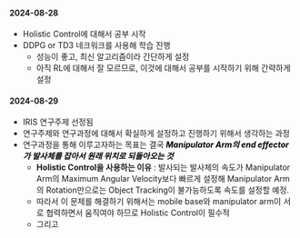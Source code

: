 #### 2024-08-28
- Holistic Control에 대해서 공부 시작
- DDPG or TD3 네크워크를 사용해 학습 진행
    - 성능이 좋고, 최신 알고리즘이라 간단하게 설정
    - 아직 RL에 대해서 잘 모르므로, 이것에 대해서 공부를 시작하기 위해 간략하게 설정

#### 2024-08-29
- IRIS 연구주제 선정됨
- 연구주제와 연구과정에 대해서 확실하게 설정하고 진행하기 위해서 생각하는 과정
- 연구과정을 통해 이루고자하는 목표는 결국 ***<span style="color:black">Manipulator Arm의 end effector가 발사체를 잡아서 원래 위치로 되돌아오는 것</span>***
    - **Holistic Control을 사용하는 이유** : 발사되는 발사체의 속도가 Manipulator Arm의 Maximum Angular Velocity보다 빠르게 설정해 Manipulator Arm의 Rotation만으로는 Object Tracking이 불가능하도록 속도를 설정할 예정.
    - 따라서 이 문제를 해결하기 위해서는 mobile base와 manipulator arm이 서로 협력하면서 움직여야 하므로 Holistic Control이 필수적
    - 그리고